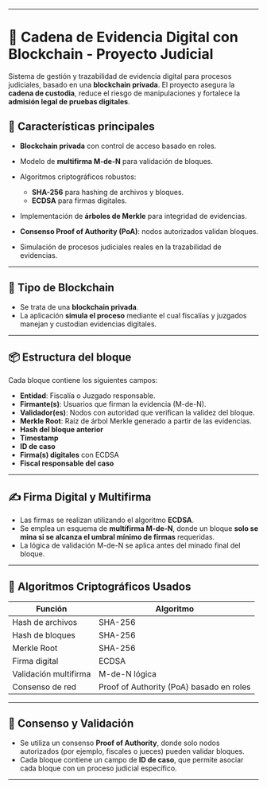 

---

# 📁 Cadena de Evidencia Digital con Blockchain - Proyecto Judicial

Sistema de gestión y trazabilidad de evidencia digital para procesos judiciales, basado en una **blockchain privada**. El proyecto asegura la **cadena de custodia**, reduce el riesgo de manipulaciones y fortalece la **admisión legal de pruebas digitales**.

## 🧩 Características principales

* **Blockchain privada** con control de acceso basado en roles.
* Modelo de **multifirma M-de-N** para validación de bloques.
* Algoritmos criptográficos robustos:

  * **SHA-256** para hashing de archivos y bloques.
  * **ECDSA** para firmas digitales.
* Implementación de **árboles de Merkle** para integridad de evidencias.
* **Consenso Proof of Authority (PoA)**: nodos autorizados validan bloques.
* Simulación de procesos judiciales reales en la trazabilidad de evidencias.

---

## 🔐 Tipo de Blockchain

* Se trata de una **blockchain privada**.
* La aplicación **simula el proceso** mediante el cual fiscalías y juzgados manejan y custodian evidencias digitales.

---

## 📦 Estructura del bloque

Cada bloque contiene los siguientes campos:

* **Entidad**: Fiscalía o Juzgado responsable.
* **Firmante(s)**: Usuarios que firman la evidencia (M-de-N).
* **Validador(es)**: Nodos con autoridad que verifican la validez del bloque.
* **Merkle Root**: Raíz de árbol Merkle generado a partir de las evidencias.
* **Hash del bloque anterior**
* **Timestamp**
* **ID de caso**
* **Firma(s) digitales** con ECDSA
* **Fiscal responsable del caso**

---

## ✍️ Firma Digital y Multifirma

* Las firmas se realizan utilizando el algoritmo **ECDSA**.
* Se emplea un esquema de **multifirma M-de-N**, donde un bloque **solo se mina si se alcanza el umbral mínimo de firmas** requeridas.
* La lógica de validación M-de-N se aplica antes del minado final del bloque.

---

## 🧠 Algoritmos Criptográficos Usados

| Función               | Algoritmo                                |
| --------------------- | ---------------------------------------- |
| Hash de archivos      | SHA-256                                  |
| Hash de bloques       | SHA-256                                  |
| Merkle Root           | SHA-256                                  |
| Firma digital         | ECDSA                                    |
| Validación multifirma | M-de-N lógica                            |
| Consenso de red       | Proof of Authority (PoA) basado en roles |

---

## 🧾 Consenso y Validación

* Se utiliza un consenso **Proof of Authority**, donde solo nodos autorizados (por ejemplo, fiscales o jueces) pueden validar bloques.
* Cada bloque contiene un campo de **ID de caso**, que permite asociar cada bloque con un proceso judicial específico.

---


